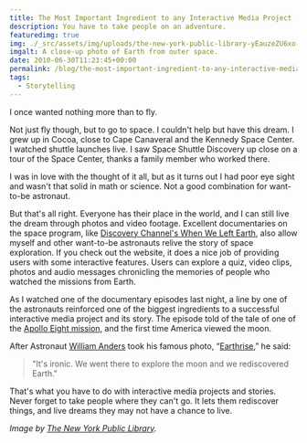 ```yaml
---
title: The Most Important Ingredient to any Interactive Media Project
description: You have to take people on an adventure.
featuredimg: true
img: ./_src/assets/img/uploads/the-new-york-public-library-yEauzeZU6xo-unsplash.jpg
imgalt: A close-up photo of Earth from outer space.
date: 2010-06-30T11:23:45+00:00
permalink: /blog/the-most-important-ingredient-to-any-interactive-media-project/
tags:
  - Storytelling
---
```


I once wanted nothing more than to fly.

Not just fly though, but to go to space. I couldn't help but have this dream. I grew up in Cocoa, close to Cape Canaveral and the Kennedy Space Center. I watched shuttle launches live. I saw Space Shuttle Discovery up close on a tour of the Space Center, thanks a family member who worked there.

I was in love with the thought of it all, but as it turns out I had poor eye sight and wasn't that solid in math or science. Not a good combination for want-to-be astronaut.

But that's all right. Everyone has their place in the world, and I can still live the dream through photos and video footage. Excellent documentaries on the space program, like [Discovery Channel's When We Left Earth](http://dsc.discovery.com/tv/nasa/nasa.html), also allow myself and other want-to-be astronauts relive the story of space exploration. If you check out the website, it does a nice job of providing users with some interactive features. Users can explore a quiz, video clips, photos and audio messages chronicling the memories of people who watched the missions from Earth.

As I watched one of the documentary episodes last night, a line by one of the astronauts reinforced one of the biggest ingredients to a successful interactive media project and its story. The episode told of the tale of one of the [Apollo Eight mission](http://history.nasa.gov/SP-4029/Apollo_08a_Summary.htm), and the first time America viewed the moon.

After Astronaut [William Anders](http://www.jsc.nasa.gov/Bios/htmlbios/anders-wa.html) took his famous photo, &#8220;[Earthrise](http://en.wikipedia.org/wiki/Earthrise),&#8221; he said:

> "It's ironic. We went there to explore the moon and we rediscovered Earth."

That's what you have to do with interactive media projects and stories. Never forget to take people where they can't go. It lets them rediscover things, and live dreams they may not have a chance to live.

_Image by [The New York Public Library](https://unsplash.com/photos/yEauzeZU6xo)._
